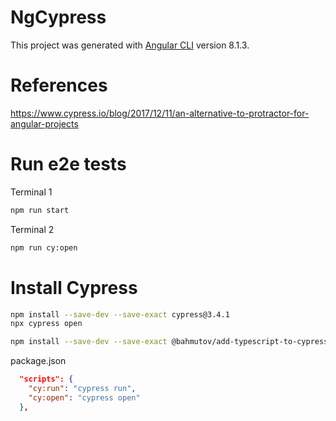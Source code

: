 # NgCypress

This project was generated with [Angular CLI](https://github.com/angular/angular-cli) version 8.1.3.

# References

https://www.cypress.io/blog/2017/12/11/an-alternative-to-protractor-for-angular-projects

# Run e2e tests

Terminal 1

```sh
npm run start
```

Terminal 2

```sh
npm run cy:open
```

# Install Cypress

```sh
npm install --save-dev --save-exact cypress@3.4.1
npx cypress open
```

```sh
npm install --save-dev --save-exact @bahmutov/add-typescript-to-cypress@2.1.2
```

package.json

```json
  "scripts": {
    "cy:run": "cypress run",
    "cy:open": "cypress open"
  },
```
